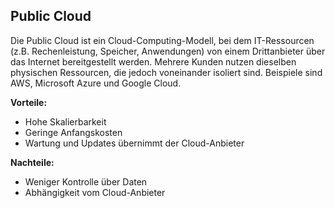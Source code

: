 ## Public Cloud

Die Public Cloud ist ein Cloud-Computing-Modell, bei dem IT-Ressourcen (z.B. Rechenleistung, Speicher, Anwendungen) von einem Drittanbieter über das Internet bereitgestellt werden. Mehrere Kunden nutzen dieselben physischen Ressourcen, die jedoch voneinander isoliert sind. Beispiele sind AWS, Microsoft Azure und Google Cloud.

**Vorteile:**
- Hohe Skalierbarkeit
- Geringe Anfangskosten
- Wartung und Updates übernimmt der Cloud-Anbieter

**Nachteile:**
- Weniger Kontrolle über Daten
- Abhängigkeit vom Cloud-Anbieter

